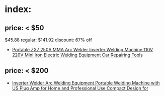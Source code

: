 # index:
## price: < $50
$45.88 regular: $141.92 discount: 67% off
- [Portable ZX7 250A MMA Arc Welder Inverter Welding Machine 110V 220V Mini Iron Electric Welding Equipment Car Repairing Tools](https://www.aliexpress.us/item/3256806959703721.html)

## price: < $200
- [Inverter Welder Arc Welding Equipment Portable Welding Machine with US Plug Amp for Home and Professional Use Compact Design for](https://www.aliexpress.us/item/3256808613033893.html)
